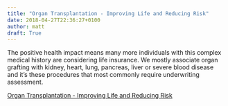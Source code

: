 ```yaml
---
title: "Organ Transplantation - Improving Life and Reducing Risk"
date: 2018-04-27T22:36:27+0100
author: matt
draft: True
---
```

The positive health impact means many more individuals with this complex medical history are considering life insurance. We mostly associate organ grafting with kidney, heart, lung, pancreas, liver or severe blood disease and it’s these procedures that most commonly require underwriting assessment.

[ Organ Transplantation - Improving Life and Reducing Risk ]( http://www.genre.com/knowledge/blog/organ-transplantation-improving-life-and-reducing-risk-en.html )
